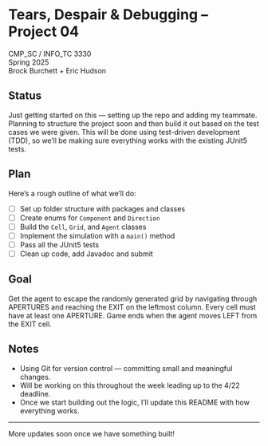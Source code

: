 # Tears, Despair & Debugging – Project 04

CMP_SC / INFO_TC 3330  
Spring 2025  
Brock Burchett + Eric Hudson

## Status

Just getting started on this — setting up the repo and adding my teammate. Planning to structure the project soon and then build it out based on the test cases we were given. This will be done using test-driven development (TDD), so we’ll be making sure everything works with the existing JUnit5 tests.

## Plan

Here’s a rough outline of what we’ll do:

- [ ] Set up folder structure with packages and classes
- [ ] Create enums for `Component` and `Direction`
- [ ] Build the `Cell`, `Grid`, and `Agent` classes
- [ ] Implement the simulation with a `main()` method
- [ ] Pass all the JUnit5 tests
- [ ] Clean up code, add Javadoc and submit

## Goal

Get the agent to escape the randomly generated grid by navigating through APERTURES and reaching the EXIT on the leftmost column. Every cell must have at least one APERTURE. Game ends when the agent moves LEFT from the EXIT cell.

## Notes

- Using Git for version control — committing small and meaningful changes.
- Will be working on this throughout the week leading up to the 4/22 deadline.
- Once we start building out the logic, I’ll update this README with how everything works.

---

More updates soon once we have something built!

